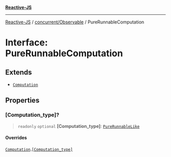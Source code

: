 [**Reactive-JS**](../../../README.md)

***

[Reactive-JS](../../../README.md) / [concurrent/Observable](../README.md) / PureRunnableComputation

# Interface: PureRunnableComputation

## Extends

- [`Computation`](../../../computations/interfaces/Computation.md)

## Properties

### \[Computation\_type\]?

> `readonly` `optional` **\[Computation\_type\]**: [`PureRunnableLike`](../../interfaces/PureRunnableLike.md)

#### Overrides

[`Computation`](../../../computations/interfaces/Computation.md).[`[Computation_type]`](../../../computations/interfaces/Computation.md#computation_type)
